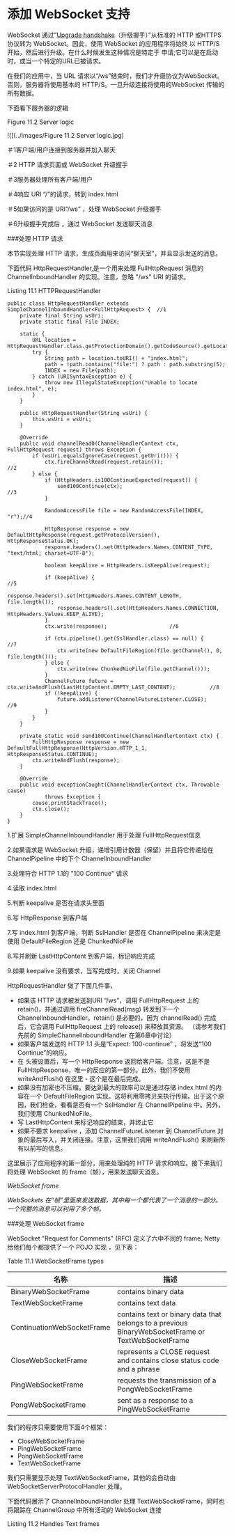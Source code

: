添加 WebSocket 支持
====

WebSocket 通过“[Upgrade handshake](https://developer.mozilla.org/en-US/docs/HTTP/Protocol_upgrade_mechanism)（升级握手）”从标准的 HTTP 或HTTPS 协议转为 WebSocket。因此，使用 WebSocket 的应用程序将始终
以 HTTP/S 开始，然后进行升级。在什么时候发生这种情况是特定于
申请;它可以是在启动时，或当一个特定的URL已被请求。

在我们的应用中，当 URL 请求以“/ws”结束时，我们才升级协议为WebSocket。否则，服务器将使用基本的 HTTP/S。一旦升级连接将使用的WebSocket 传输的所有数据。

下面看下服务器的逻辑

Figure 11.2 Server logic

![](../images/Figure 11.2 Server logic.jpg)

＃1客户端/用户连接到服务器并加入聊天

＃2 HTTP 请求页面或 WebSocket 升级握手

＃3服务器处理所有客户端/用户

＃4响应 URI “/”的请求，转到 index.html

＃5如果访问的是 URI“/ws” ，处理 WebSocket 升级握手

＃6升级握手完成后 ，通过 WebSocket 发送聊天消息

###处理 HTTP 请求

本节实现处理 HTTP 请求，生成页面用来访问“聊天室”，并且显示发送的消息。

下面代码 HttpRequestHandler,是一个用来处理 FullHttpRequest 消息的 ChannelInboundHandler 的实现。注意，忽略 "/ws"
URI 的请求。

Listing 11.1 HTTPRequestHandler

	public class HttpRequestHandler extends SimpleChannelInboundHandler<FullHttpRequest> {	//1
	    private final String wsUri;
	    private static final File INDEX;
	
	    static {
	        URL location = HttpRequestHandler.class.getProtectionDomain().getCodeSource().getLocation();
	        try {
	            String path = location.toURI() + "index.html";
	            path = !path.contains("file:") ? path : path.substring(5);
	            INDEX = new File(path);
	        } catch (URISyntaxException e) {
	            throw new IllegalStateException("Unable to locate index.html", e);
	        }
	    }
	
	    public HttpRequestHandler(String wsUri) {
	        this.wsUri = wsUri;
	    }
	
	    @Override
	    public void channelRead0(ChannelHandlerContext ctx, FullHttpRequest request) throws Exception {
	        if (wsUri.equalsIgnoreCase(request.getUri())) {
	            ctx.fireChannelRead(request.retain());					//2
	        } else {
	            if (HttpHeaders.is100ContinueExpected(request)) {
	                send100Continue(ctx);								//3
	            }
	
	            RandomAccessFile file = new RandomAccessFile(INDEX, "r");//4
	
	            HttpResponse response = new DefaultHttpResponse(request.getProtocolVersion(), HttpResponseStatus.OK);
	            response.headers().set(HttpHeaders.Names.CONTENT_TYPE, "text/html; charset=UTF-8");
	
	            boolean keepAlive = HttpHeaders.isKeepAlive(request);
	
	            if (keepAlive) {										//5
	                response.headers().set(HttpHeaders.Names.CONTENT_LENGTH, file.length());
	                response.headers().set(HttpHeaders.Names.CONNECTION, HttpHeaders.Values.KEEP_ALIVE);
	            }
	            ctx.write(response);					//6
	
	            if (ctx.pipeline().get(SslHandler.class) == null) {		//7
	                ctx.write(new DefaultFileRegion(file.getChannel(), 0, file.length()));
	            } else {
	                ctx.write(new ChunkedNioFile(file.getChannel()));
	            }
	            ChannelFuture future = ctx.writeAndFlush(LastHttpContent.EMPTY_LAST_CONTENT);			//8
	            if (!keepAlive) {
	                future.addListener(ChannelFutureListener.CLOSE);		//9
	            }
	        }
	    }
	
	    private static void send100Continue(ChannelHandlerContext ctx) {
	        FullHttpResponse response = new DefaultFullHttpResponse(HttpVersion.HTTP_1_1, HttpResponseStatus.CONTINUE);
	        ctx.writeAndFlush(response);
	    }
	
	    @Override
	    public void exceptionCaught(ChannelHandlerContext ctx, Throwable cause)
	            throws Exception {
	        cause.printStackTrace();
	        ctx.close();
	    }
	}

1.扩展 SimpleChannelInboundHandler 用于处理 FullHttpRequest信息

2.如果请求是 WebSocket 升级，递增引用计数器（保留）并且将它传递给在  ChannelPipeline 中的下个 ChannelInboundHandler 

3.处理符合 HTTP 1.1的 "100 Continue" 请求
 
4.读取 index.html

5.判断 keepalive 是否在请求头里面

6.写 HttpResponse 到客户端

7.写 index.html 到客户端，判断 SslHandler 是否在 ChannelPipeline 来决定是使用 DefaultFileRegion 还是 ChunkedNioFile

8.写并刷新 LastHttpContent 到客户端，标记响应完成

9.如果 keepalive 没有要求，当写完成时，关闭 Channel

HttpRequestHandler 做了下面几件事，

* 如果该 HTTP 请求被发送到URI “/ws”，调用 FullHttpRequest 上的 retain()，并通过调用 fireChannelRead(msg) 转发到下一个 ChannelInboundHandler。retain() 是必要的，因为 channelRead() 完成后，它会调用 FullHttpRequest 上的 release() 来释放其资源。 （请参考我们先前的 SimpleChannelInboundHandler 在第6章中讨论）
* 如果客户端发送的 HTTP 1.1 头是“Expect: 100-continue” ，将发送“100 Continue”的响应。
* 在 头被设置后，写一个 HttpResponse 返回给客户端。注意，这是不是 FullHttpResponse，唯一的反应的第一部分。此外，我们不使用 writeAndFlush() 在这里 - 这个是在最后完成。
* 如果没有加密也不压缩，要达到最大的效率可以是通过存储  index.html 的内容在一个 DefaultFileRegion 实现。这将利用零拷贝来执行传输。出于这个原因，我们检查，看看是否有一个 SslHandler 在 ChannelPipeline 中。另外，我们使用 ChunkedNioFile。
* 写 LastHttpContent 来标记响应的结束，并终止它
* 如果不要求 keepalive ，添加 ChannelFutureListener 到 ChannelFuture 对象的最后写入，并关闭连接。注意，这里我们调用 writeAndFlush() 来刷新所有以前写的信息。

这里展示了应用程序的第一部分，用来处理纯的 HTTP 请求和响应。接下来我们将处理 WebSocket 的 frame（帧），用来发送聊天消息。

*WebSocket frame*

*WebSockets 在“帧”里面来发送数据，其中每一个都代表了一个消息的一部分。一个完整的消息可以利用了多个帧。*

###处理 WebSocket frame

WebSocket "Request for Comments" (RFC) 定义了六中不同的 frame; Netty 给他们每个都提供了一个 POJO 实现 ，见下表：

Table 11.1 WebSocketFrame types

名称 | 描述
----- | ----
BinaryWebSocketFrame  |  contains binary data
TextWebSocketFrame  | contains text data
ContinuationWebSocketFrame  | contains text or binary data that belongs to a previous BinaryWebSocketFrame or TextWebSocketFrame
CloseWebSocketFrame  | represents a CLOSE request and contains close status code and a phrase
PingWebSocketFrame  | requests the transmission of a PongWebSocketFrame
PongWebSocketFrame  | sent as a response to a PingWebSocketFrame


我们的程序只需要使用下面4个框架：
* CloseWebSocketFrame
* PingWebSocketFrame
* PongWebSocketFrame
* TextWebSocketFrame

我们只需要显示处理 TextWebSocketFrame，其他的会自动由 WebSocketServerProtocolHandler 处理。

下面代码展示了 ChannelInboundHandler 处理 TextWebSocketFrame，同时也将跟踪在 ChannelGroup 中所有活动的 WebSocket 连接

Listing 11.2 Handles Text frames



